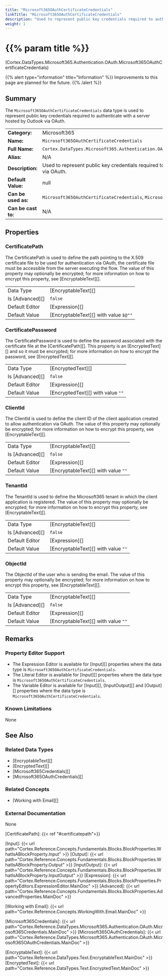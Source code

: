 ```yaml
---
title: "Microsoft365OAuthCertificateCredentials"
linkTitle: "Microsoft365OAuthCertificateCredentials"
description: "Used to represent public key credentials required to authenticate with a server hosted by Outlook via OAuth."
weight: 1
---
```


# {{% param title %}}

<p class="namespace">(Cortex.DataTypes.Microsoft365.Authentication.OAuth.Microsoft365OAuthCertificateCredentials)</p>

{{% alert type="information" title="Information" %}} Improvements to this page are planned for the future. {{% /alert %}}

## Summary

The `Microsoft365OAuthCertificateCredentials` data type is used to represent public key credentials required to authenticate with a server hosted by Outlook via OAuth.

| | |
|-|-|
| **Category:**          | Microsoft365                                            |
| **Name:**              | `Microsoft365OAuthCertificateCredentials`                                      |
| **Full Name:**         | `Cortex.DataTypes.Microsoft365.Authentication.OAuth.Microsoft365OAuthCertificateCredentials`         |
| **Alias:**             | N/A                                                    |
| **Description:**       | Used to represent public key credentials required to authenticate with a server hosted by Outlook via OAuth. |
| **Default Value:**     | null                                                   |
| **Can be used as:**    | `Microsoft365OAuthCertificateCredentials`, `Microsoft365Credentials`, `Object`, `dynamic`                 |
| **Can be cast to:**    | N/A                                                    |

## Properties

### CertificatePath

The CertificatePath is used to define the path pointing to the X.509 certificate file to be used for authentication via OAuth, the certificate file must be accessible from the server executing the flow. The value of this property may optionally be encrypted; for more information on how to encrypt this property, see [EncryptableText][].

| | |
|--------------------|---------------------------|
| Data Type | [EncryptableText][] |
| Is [Advanced][] | `false` |
| Default Editor | [Expression][] |
| Default Value | [EncryptableText][] with value `$@""` |

### CertificatePassword

The CertificatePassword is used to define the password associated with the certificate file at the [CertificatePath][]. This property is an [EncryptedText][] and so it must be encrypted; for more information on how to encrypt the password, see [EncryptedText][].

| | |
|--------------------|---------------------------|
| Data Type | [EncryptedText][] |
| Is [Advanced][] | `false` |
| Default Editor | [Expression][] |
| Default Value | [EncryptedText][] with value `""` |

### ClientId

The ClientId is used to define the client ID of the client application created to allow authentication via OAuth. The value of this property may optionally be encrypted; for more information on how to encrypt this property, see [EncryptableText][].

| | |
|--------------------|---------------------------|
| Data Type | [EncryptableText][] |
| Is [Advanced][] | `false` |
| Default Editor | [Expression][] |
| Default Value | [EncryptableText][] with value `""` |

### TenantId

The TenantId is used to define the Microsoft365 tenant in which the client application is registered. The value of this property may optionally be encrypted; for more information on how to encrypt this property, see [EncryptableText][].

| | |
|--------------------|---------------------------|
| Data Type | [EncryptableText][] |
| Is [Advanced][] | `false` |
| Default Editor | [Expression][] |
| Default Value | [EncryptableText][] with value `""` |

### ObjectId

The ObjectId of the user who is sending the email. The value of this property may optionally be encrypted; for more information on how to encrypt this property, see [EncryptableText][].

| | |
|--------------------|---------------------------|
| Data Type | [EncryptableText][] |
| Is [Advanced][] | `false` |
| Default Editor | [Expression][] |
| Default Value | [EncryptableText][] with value `""` |

## Remarks

### Property Editor Support

- The Expression Editor is available for [Input][] properties where the data type is `Microsoft365OAuthCertificateCredentials`.
- The Literal Editor is available for [Input][] properties where the data type is `Microsoft365OAuthCertificateCredentials`.
- The Variable Editor is available for [Input][], [InputOutput][] and [Output][] properties where the data type is `Microsoft365OAuthCertificateCredentials`.

### Known Limitations

None

## See Also

### Related Data Types

- [EncryptableText][]
- [EncryptedText][]
- [Microsoft365Credentials][]
- [Microsoft365OAuthCredentials][]

### Related Concepts

- [Working with Email][]

### External Documentation

None

[CertificatePath]: {{< ref "#certificatepath">}}

[Input]: {{< url path="Cortex.Reference.Concepts.Fundamentals.Blocks.BlockProperties.WhatIsABlockProperty.Input" >}}
[Output]: {{< url path="Cortex.Reference.Concepts.Fundamentals.Blocks.BlockProperties.WhatIsABlockProperty.Output" >}}
[InputOutput]: {{< url path="Cortex.Reference.Concepts.Fundamentals.Blocks.BlockProperties.WhatIsABlockProperty.InputOutput" >}}
[Expression]: {{< url path="Cortex.Reference.Concepts.Fundamentals.Blocks.BlockProperties.PropertyEditors.ExpressionEditor.MainDoc" >}}
[Advanced]: {{< url path="Cortex.Reference.Concepts.Fundamentals.Blocks.BlockProperties.AdvancedProperties.MainDoc" >}}

[Working with Email]: {{< url path="Cortex.Reference.Concepts.WorkingWith.Email.MainDoc" >}}

[Microsoft365Credentials]: {{< url path="Cortex.Reference.DataTypes.Microsoft365.Authentication.OAuth.Microsoft365Credentials.MainDoc" >}}
[Microsoft365OAuthCredentials]: {{< url path="Cortex.Reference.DataTypes.Microsoft365.Authentication.OAuth.Microsoft365OAuthCredentials.MainDoc" >}}

[EncryptableText]: {{< url path="Cortex.Reference.DataTypes.Text.EncryptableText.MainDoc" >}}
[EncryptedText]: {{< url path="Cortex.Reference.DataTypes.Text.EncryptedText.MainDoc" >}}
